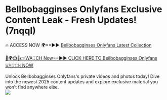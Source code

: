 # Bellbobagginses Onlyfans Exclusive Content Leak - Fresh Updates! (7nqql)

🔥 ACCESS NOW 🌍==►► <a href="https://tinyurl.com/kvy9nzfs" rel="nofollow">Bellbobagginses Onlyfans Latest Collection</a>
<br><br>
[🔴🌍📺📱👉WA𝚃CH Now==►► CLICK HERE TO Bellbobagginses Onlyfans 𝚆𝙰𝚃𝙲𝙷 NOW](https://tinyurl.com/kvy9nzfs)
<br><br>
Unlock Bellbobagginses Onlyfans's private videos and photos today! Dive into the newest 2025 content updates and explore exclusive material you won’t find anywhere else.
<br>
<a href="https://tinyurl.com/kvy9nzfs" rel="nofollow" data-target="animated-image.originalLink"><img src="https://camo.githubusercontent.com/8a4f000d20f83aca3bf7ec5f350d767afa0574a8a352519fd8cfa583a6f93a33/68747470733a2f2f692e696d6775722e636f6d2f644a486b345a712e676966" data-canonical-src="https://i.imgur.com/dJHk4Zq.gif" style="max-width: 100%; display: inline-block;" data-target="animated-image.originalImage"></a>
<br>
